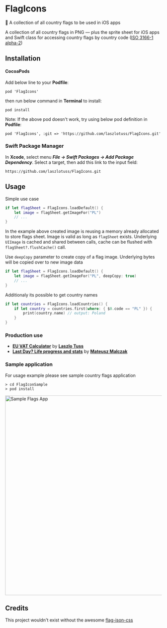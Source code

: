 # FlagIcons

🎏 A collection of all country flags to be used in iOS apps

A collection of all country flags in PNG — plus the sprite sheet for iOS apps and Swift class for accessing country flags by country code ([ISO 3166-1 alpha-2](https://en.wikipedia.org/wiki/ISO_3166-1_alpha-2))

## Installation


#### CocoaPods
Add below line to your **Podfile**:  

```
pod 'FlagIcons'
```  

then run below command in **Terminal** to install:  

```  
pod install
```  

Note: If the above pod doesn't work, try using below pod definition in **Podfile**:  

```  
pod 'FlagIcons', :git => 'https://github.com/laszlotuss/FlagIcons.git'
```  

### Swift Package Manager

In **Xcode**, select menu ***File -> Swift Packages -> Add Package Dependency***. Select a target, then add this link to the input field:

```
https://github.com/laszlotuss/FlagIcons.git
```

## Usage

Simple use case

```swift
if let flagSheet = FlagIcons.loadDefault() {
    let image = flagSheet.getImageFor("PL")
    // ...
}
```

In the example above created image is reusing a memory already allocated to store flags sheet. Image is valid as long as `flagSheet` exists. Underlying `UIImage` is cached and shared between calls, cache can be flushed with `flagSheet?.flushCache()` call.

Use `deepCopy` parameter to create copy of a flag image. Underlying bytes will be copied over to new image data

```swift
if let flagSheet = FlagIcons.loadDefault() {
    let image = flagSheet.getImageFor("PL", deepCopy: true)
    // ...
}
```

Additionaly its possible to get country names

```swift
if let countries = FlagIcons.loadCountries() {
    if let country = countries.first(where: { $0.code == "PL" }) {
        print(country.name) // output: Poland
    }
}
```

### Production use

- [**EU VAT Calculator**](https://apps.apple.com/us/app/eu-vat-calculator-2021/id1330408121&ct=github) by [**Laszlo Tuss**](https://apps.apple.com/app/apple-store/id1330408121?pt=118038397&ct=github)
- [**Last Day? Life progress and stats**](https://apps.apple.com/app/apple-store/id1193076940) by [**Mateusz Malczak**](https://github.com/malczak)

### Sample application

For usage example please see sample country flags application

```
> cd FlagIconSample
> pod install

```

<img alt="Sample Flags App" src="https://raw.githubusercontent.com/malczak/flag-icon-swift/master/FlagIconSample/flags-sample-screen.png" height="640" />

## Credits

This project wouldn't exist without the awesome [flag-ison-css](https://github.com/lipis/flag-icon-css)

